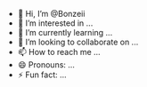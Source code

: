 - 👋 Hi, I’m @Bonzeii
- 👀 I’m interested in ...
- 🌱 I’m currently learning ...
- 💞️ I’m looking to collaborate on ...
- 📫 How to reach me ...
- 😄 Pronouns: ...
- ⚡ Fun fact: ...

<!---
Bonzeii/Bonzeii is a ✨ special ✨ repository because its `README.md` (this file) appears on your GitHub profile.
You can click the Preview link to take a look at your changes.
--->
